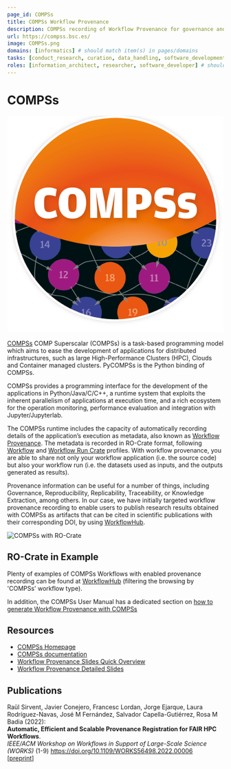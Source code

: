 ```yaml
---
page_id: COMPSs
title: COMPSs Workflow Provenance
description: COMPSs recording of Workflow Provenance for governance and reproducibility of computational experiments
url: https://compss.bsc.es/
image: COMPSs.png
domains: [informatics] # should match item(s) in pages/domains
tasks: [conduct_research, curation, data_handling, software_development] # should match item(s) in pages/tasks
roles: [information_architect, researcher, software_developer] # should match item(s) in pages/roles
---
```

<!--
   Copyright 2019-2022 RO-Crate contributors
   <https://github.com/ResearchObject/ro-crate/graphs/contributors>

   Licensed under the Apache License, Version 2.0 (the "License");
   you may not use this file except in compliance with the License.
   You may obtain a copy of the License at

       http://www.apache.org/licenses/LICENSE-2.0

   Unless required by applicable law or agreed to in writing, software
   distributed under the License is distributed on an "AS IS" BASIS,
   WITHOUT WARRANTIES OR CONDITIONS OF ANY KIND, either express or implied.
   See the License for the specific language governing permissions and
   limitations under the License.
-->

# COMPSs

[![COMPSs logo](/assets/img/COMPSs.png)](https://compss.bsc.es/)

[COMPSs](https://compss.bsc.es/) COMP Superscalar (COMPSs) is a task-based programming model which aims to ease the development of applications for distributed infrastructures, such as large High-Performance Clusters (HPC), Clouds and Container managed clusters. PyCOMPSs is the Python binding of COMPSs.

COMPSs provides a programming interface for the development of the applications in Python/Java/C/C++, a runtime system that exploits the inherent parallelism of applications at execution time, and a rich ecosystem for the operation monitoring, performance evaluation and integration with Jupyter/Jupyterlab.

The COMPSs runtime includes the capacity of automatically recording details of the application’s execution as metadata, also known as [Workflow Provenance](https://compss-doc.readthedocs.io/en/stable/Sections/05_Tools/04_Workflow_Provenance.html). The metadata is recorded in RO-Crate format, following [Workflow](https://w3id.org/workflowhub/workflow-ro-crate/1.0) and [Workflow Run Crate](https://w3id.org/ro/wfrun/workflow/0.4) profiles. With workflow provenance, you are able to share not only your workflow application (i.e. the source code) but also your workflow run (i.e. the datasets used as inputs, and the outputs generated as results). 

Provenance information can be useful for a number of things, including Governance, Reproducibility, Replicability, Traceability, or Knowledge Extraction, among others. In our case, we have initially targeted workflow provenance recording to enable users to publish research results obtained with COMPSs as artifacts that can be cited in scientific publications with their corresponding DOI, by using [WorkflowHub](https://workflowhub.eu/).

![COMPSs with RO-Crate](../assets/img/COMPSs-screenshot.png)

## RO-Crate in Example

Plenty of examples of COMPSs Workflows with enabled provenance recording can be found at [WorkflowHub](https://workflowhub.eu/workflows?filter%5Bworkflow_type%5D=pycompss) (filtering the browsing by 'COMPSs' workflow type).

In addition, the COMPSs User Manual has a dedicated section on [how to generate Workflow Provenance with COMPSs](https://compss-doc.readthedocs.io/en/stable/Sections/05_Tools/04_Workflow_Provenance.html)

## Resources

* [COMPSs Homepage](https://compss.bsc.es/)
* [COMPSs documentation](https://compss-doc.readthedocs.io/en/stable/)
* [Workflow Provenance Slides Quick Overview](https://zenodo.org/records/11057731)
* [Workflow Provenance Detailed Slides](https://zenodo.org/records/10046567)

## Publications

Raül Sirvent, Javier Conejero, Francesc Lordan, Jorge Ejarque, Laura Rodríguez-Navas, José M Fernández, Salvador Capella-Gutiérrez, Rosa M Badia (2022):  
**Automatic, Efficient and Scalable Provenance Registration for FAIR HPC Workflows**.  
_IEEE/ACM Workshop on Workflows in Support of Large-Scale Science (WORKS)_ (1-9)
<https://doi.org/10.1109/WORKS56498.2022.00006>  
[[preprint](https://upcommons.upc.edu/handle/2117/384589)]

